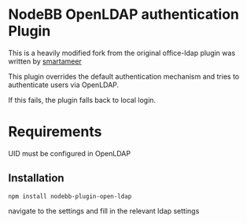 # NodeBB OpenLDAP authentication Plugin

This is a heavily modified fork from the original office-ldap plugin was written by [smartameer](https://github.com/smartameer/nodebb-plugin-office-ldap)

This plugin overrides the default authentication mechanism and tries to authenticate users via OpenLDAP.

If this fails, the plugin falls back to local login.

# Requirements
UID must be configured in OpenLDAP

## Installation

    npm install nodebb-plugin-open-ldap

navigate to the settings and fill in the relevant ldap settings
